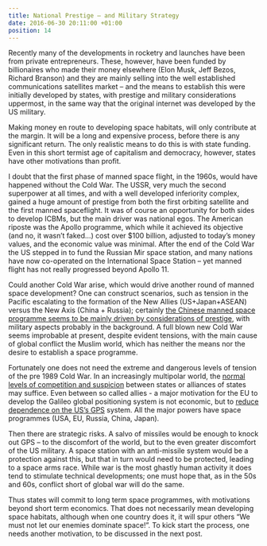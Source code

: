 ```yaml
---
title: National Prestige – and Military Strategy
date: 2016-06-30 20:11:00 +01:00
position: 14
---
```


Recently many of the developments in rocketry and launches have been from private entrepreneurs. These, however, have been funded by billionaires who made their money elsewhere (Elon Musk, Jeff Bezos, Richard Branson) and they are mainly selling into the well established communications satellites market – and the means to establish this were initially developed by states, with prestige and military considerations uppermost, in the same way that the original internet was developed by the US military.

Making money en route to developing space habitats, will only contribute at the margin. It will be a long and expensive process, before there is any significant return. The only realistic means to do this is with state funding. Even in this short termist age of capitalism and democracy, however, states have other motivations than profit.

I doubt that the first phase of manned space flight, in the 1960s, would have happened without the Cold War. The USSR, very much the second superpower at all times, and with a well developed inferiority complex, gained a huge amount of prestige from both the first orbiting satellite and the first manned spaceflight. It was of course an opportunity for both sides to develop ICBMs, but the main driver was national egos. The American riposte was the Apollo programme, which while it achieved its objective (and no, it wasn’t faked…) cost over $100 billion, adjusted to today’s money values, and the economic value was minimal. After the end of the Cold War the US stepped in to fund the Russian Mir space station, and many nations have now co-operated on the International Space Station – yet manned flight has not really progressed beyond Apollo 11.

Could another Cold War arise, which would drive another round of manned space development? One can construct scenarios, such as tension in the Pacific escalating to the formation of the New Allies (US+Japan+ASEAN) versus the New Axis (China + Russia); certainly [the Chinese manned space programme seems to be mainly driven by considerations of prestige][china-space-program], with military aspects probably in the background. A full blown new Cold War seems improbable at present, despite evident tensions, with the main cause of global conflict the Muslim world, which has neither the means nor the desire to establish a space programme.

Fortunately one does not need the extreme and dangerous levels of tension of the pre 1989 Cold War. In an increasingly multipolar world, the [normal levels of competition and suspicion][spacex-announcement] between states or alliances of states may suffice. Even between so called allies - a major motivation for the EU to develop the Galileo global positioning system is not economic, but to [reduce dependence on the US’s GPS][european-gps] system. All the major powers have space programmes (USA, EU, Russia, China, Japan).

Then there are strategic risks. A salvo of missiles would be enough to knock out GPS – to the discomfort of the world, but to the even greater discomfort of the US military. A space station with an anti-missile system would be a protection against this, but that in turn would need to be protected, leading to a space arms race. While war is the most ghastly human activity it does tend to stimulate technical developments; one must hope that, as in the 50s and 60s, conflict short of global war will do the same.

Thus states will commit to long term space programmes, with motivations beyond short term economics. That does not necessarily mean developing space habitats, although when one country does it, it will spur others “We must not let our enemies dominate space!”. To kick start the process, one needs another motivation, to be discussed in the next post.

[china-space-program]: http://www.spacedaily.com/news/china-99p.html
[spacex-announcement]: http://www.businessinsider.com/spacex-announcement-space-travel-is-about-american-prestige-again-2014-9?IR=T
[european-gps]: http://ec.europa.eu/dgs/energy_transport/galileo/doc/gal_european_dependence_on_gps_rev22.pdf
